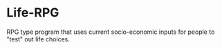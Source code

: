 # Life-RPG
RPG type program that uses current socio-economic inputs for people to "test" out life choices. 
